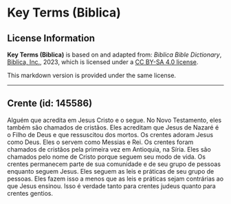 # Key Terms (Biblica)

## License Information

**Key Terms (Biblica)** is based on and adapted from: _Biblica Bible Dictionary_, [Biblica, Inc.](https://www.biblica.com/), 2023, which is licensed under a [CC BY-SA 4.0 license](https://creativecommons.org/licenses/by-sa/4.0/legalcode.en).

This markdown version is provided under the same license.



--------------------------------

## Crente (id: 145586)

Alguém que acredita em Jesus Cristo e o segue. No Novo Testamento, eles também são chamados de cristãos. Eles acreditam que Jesus de Nazaré é o Filho de Deus e que ressuscitou dos mortos. Os crentes adoram Jesus como Deus. Eles o servem como Messias e Rei. Os crentes foram chamados de cristãos pela primeira vez em Antioquia, na Síria. Eles são chamados pelo nome de Cristo porque seguem seu modo de vida. Os crentes permanecem parte de sua comunidade e de seu grupo de pessoas enquanto seguem Jesus. Eles seguem as leis e práticas de seu grupo de pessoas. Eles fazem isso a menos que as leis e práticas sejam contrárias ao que Jesus ensinou. Isso é verdade tanto para crentes judeus quanto para crentes gentios.


